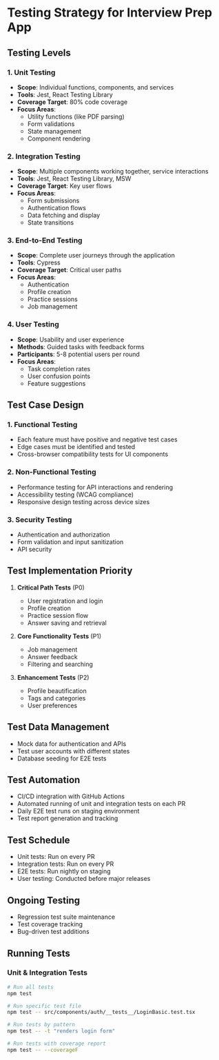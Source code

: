 # Testing Strategy for Interview Prep App

## Testing Levels

### 1. Unit Testing

- **Scope**: Individual functions, components, and services
- **Tools**: Jest, React Testing Library
- **Coverage Target**: 80% code coverage
- **Focus Areas**:
  - Utility functions (like PDF parsing)
  - Form validations
  - State management
  - Component rendering

### 2. Integration Testing

- **Scope**: Multiple components working together, service interactions
- **Tools**: Jest, React Testing Library, MSW
- **Coverage Target**: Key user flows
- **Focus Areas**:
  - Form submissions
  - Authentication flows
  - Data fetching and display
  - State transitions

### 3. End-to-End Testing

- **Scope**: Complete user journeys through the application
- **Tools**: Cypress
- **Coverage Target**: Critical user paths
- **Focus Areas**:
  - Authentication
  - Profile creation
  - Practice sessions
  - Job management

### 4. User Testing

- **Scope**: Usability and user experience
- **Methods**: Guided tasks with feedback forms
- **Participants**: 5-8 potential users per round
- **Focus Areas**:
  - Task completion rates
  - User confusion points
  - Feature suggestions

## Test Case Design

### 1. Functional Testing

- Each feature must have positive and negative test cases
- Edge cases must be identified and tested
- Cross-browser compatibility tests for UI components

### 2. Non-Functional Testing

- Performance testing for API interactions and rendering
- Accessibility testing (WCAG compliance)
- Responsive design testing across device sizes

### 3. Security Testing

- Authentication and authorization
- Form validation and input sanitization
- API security

## Test Implementation Priority

1. **Critical Path Tests** (P0)

   - User registration and login
   - Profile creation
   - Practice session flow
   - Answer saving and retrieval

2. **Core Functionality Tests** (P1)

   - Job management
   - Answer feedback
   - Filtering and searching

3. **Enhancement Tests** (P2)
   - Profile beautification
   - Tags and categories
   - User preferences

## Test Data Management

- Mock data for authentication and APIs
- Test user accounts with different states
- Database seeding for E2E tests

## Test Automation

- CI/CD integration with GitHub Actions
- Automated running of unit and integration tests on each PR
- Daily E2E test runs on staging environment
- Test report generation and tracking

## Test Schedule

- Unit tests: Run on every PR
- Integration tests: Run on every PR
- E2E tests: Run nightly on staging
- User testing: Conducted before major releases

## Ongoing Testing

- Regression test suite maintenance
- Test coverage tracking
- Bug-driven test additions

## Running Tests

### Unit & Integration Tests
```bash
# Run all tests
npm test

# Run specific test file
npm test -- src/components/auth/__tests__/LoginBasic.test.tsx

# Run tests by pattern
npm test -- -t "renders login form"

# Run tests with coverage report
npm test -- --coverageF
